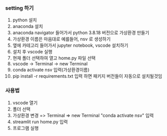 ### setting 하기 ###
1. python 설치
2. anaconda 설치
3. anaconda navigator 들어가서 python 3.8.18 버전으로 가상환경 만들기
4. 가상환경 이름은 마음대로 예를들어, nsv 로 생성하기
5. 옆에 카테고리 들어가서 jupyter notebook, vscode 설치하기
6. 설치 후 vscode 실행
7. 현재 폴더 선택하여 열고 home.py 파일 선택
8. vscode -> Terminal -> new Terminal
9. conda activate nsv 입력(가상환경이름)
10. pip install -r requirements.txt 입력 하면 패키지 버전들이 자동으로 설치될것임

### 사용법 ###
1. vscode 열기
2. 폴더 선택
3. 가상환경 변경 => Terminal => new Terminal "conda activate nsv" 입력
4. streamlit run home.py 입력
5. 프로그램 실행











